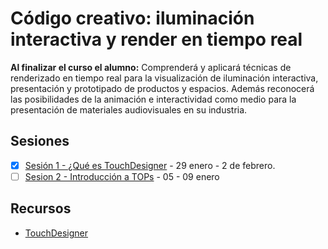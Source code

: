 # Código creativo: iluminación interactiva y render en tiempo real

**Al finalizar el curso el alumno:** Comprenderá y aplicará técnicas de renderizado en tiempo real para la visualización de iluminación interactiva, presentación y prototipado de productos y espacios. Además reconocerá las posibilidades de la animación e interactividad como medio para la presentación de materiales audiovisuales en su industria.

## Sesiones 

- [x] [Sesión 1 - ¿Qué es TouchDesigner](https://github.com/EmilioOcelotl/cc3-24-2/blob/main/doc/s01.md) - 29 enero - 2 de febrero.
- [ ] [Sesion 2 - Introducción a TOPs](https://github.com/EmilioOcelotl/cc3-24-2/blob/main/doc/s02.md) - 05 - 09 enero

## Recursos

- [TouchDesigner](https://derivative.ca/)